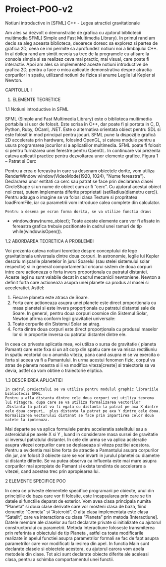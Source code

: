 # Proiect-POO-v2
Notiuni introductive in [SFML] C++  - Legea atractiei gravitationale

	
Am ales sa dezvolt o demonstratie de grafica cu ajutorul bibliotecii multimedia SFML( Simple and Fast Multimedia Library).
 In primul rand am decis sa aleg aceasta biblioteca, deoarece doresc sa explorez si partea de grafica 2D, ceea ce imi permite sa aprofundez notiuni noi a limbajului C++. In al doilea rand am simtit nevoia sa trec de la programele cu afisare la consola simpla si sa realizez ceva mai practic, mai visual, care poate fi interactiv. Apoi am ales sa implementez aceste notiuni introductive de grafica 2D, pentru a face o mica aplicatie demonstrativa despre atractia corpurilor in spatiu, utilizand notiuni de fizica  si anume Legile lui Kepler si Newton.

 
CAPITOLUL I
1.	ELEMENTE  TEORETICE

1.1 Notiuni introductive in SFML
	
SFML (Simple and Fast Multimedia Library) este o biblioteca multimedia portabila si usor de folosit. Este scrisa în C++, dar poate fi și portata in C, D, Python, Ruby, OCaml, .NET. Este o alternativa orientata obiect pentru SDL si este folosit în mod principal pentru jocuri.
SFML pune la dispoziție grafică 2D accelerata prin hardware, folosind OpenGL, si cateva module pentru a usura programarea jocurilor si a aplicatiilor multimedia. SFML poate fi folosit si pentru furnizarea unei ferestre pentru OpenGL.
In continuare voi prezenta cateva aplicatii practice pentru dezvoltarea unor elemente grafice.
				Figura 1 – Patrat si Cerc

 

Pentru a crea o fereastra in care sa desenam obiectele dorite, vom utiliza  RenderWindow window(VideoMode(1920, 1024), "Nume fereastra"). Declararea unor entitati ca cerc sau patrat se face prin declararea clasei CircleShape si un nume de obiect cum ar fi “cerc”. Cu ajutorul acestui obiect noi creat, putem implementa diferite proprietati (setRadius(diametru cerc)).
Pentru adauga o imagine se va folosi clasa Texture si propritatea loadFromFile, iar ca parametrii vom introduce calea complete din calculator.

 

	Pentru a desena pe ecran forma dorita, se va utilize functia draw:
-	window.draw(nume_obiect);
 	Toate aceste elemente care vor fi afisate in fereastra grafica trebuie pozitionate in cadrul unei ramuri de tip while(window.isOpen()).


1.2  ABORDAREA TEORETICA A PROBLEMEI

   Voi prezenta cateva notiuni teoretice despre conceptului de lege gravitationala universala dintre doua corpuri. In astronomie, legile lui Kepler descriu mișcarile planetelor în jurul Soarelui (sau stelei sistemului solar respectiv) si in general comportamentul oricarui sistem de doua corpuri intre care actioneaza o forta invers proporționala cu patratul distantei. Aceste legi nu sunt valabile decat în cadrul mecanicii newtoniene. Newton a definit forta care actioneaza asupra unei planete ca produs al masei si acceleratiei. Astfel: 
1.	Fiecare planeta este atrasa de Soare.
2.	Forta care actioneaza asupra unei planete este direct proporționala cu masa planetei si este invers proporționala cu patratul distantei sale de Soare.
In general, pentru doua corpuri cosmice din Sistemul Solar, Newton afirma conform legii gravitatiei universale:
1.	Toate corpurile din Sistemul Solar se atrag.
2.	Forta dintre doua corpuri este direct proporționala cu produsul maselor lor si in proportie inversa cu patratul distantei dintre ele.
 
In ceea ce priveste aplicatia mea, voi utiliza o sursa de gravitatie ( planeta Pamant) care este fixa si un alt corp din spatiu care se va misca rectiliuniu in spatiu vectorial cu o anumita viteza, pana cand asupra ei se va exercita o forta si aceea va fi a Pamantului. In urma acestui fenomen fizic, corpul va atras de planeta noastra si ii va modifica viteza[creste] si traiectoria sa va devia, astfel ca vom obtine o traiectorie eliptica.


1.3 DESCRIEREA APLICATIEI

	
	In cadrul proiectului se va utiliza pentru modulul graphic librariile bibliotecii SFML. 
	Pentru a afla distanta dintre cele doua corpuri voi utiliza teorema lui Pitagora, dupa care se va utiliza formalizarea vectorilor .Distanta la patrat va fi egala cu distanta la patrat pe axa X dintre cele doua corpuri,  plus distanta la patrat pe axa Y dintre cele doua. Normalizarea vectorului distanat se face prin impartirea celor doua catete la ipotenuza. 

Mai departe se va aplica formulele pentru acceleratia satelitului sau a asteroidului pe axele X si Y , luand in considerare masa sursei de gravitatie si inversul patratului distantei. In cele din urma se va aplica accleratie asupra vitezei corpurilor care se deplaseaza si viteza pozitiei acestora.
	Pentru a evidentia mai bine forta de atractie a Pamantului asupra corpurilor din jur, am folosit 3 obiecte care se vor invarti in jurulul planetei cu diametre si distante diferite. Se va putea observa ca influenta este mai mare asupra corpurilor mai apropiate de Pamant si exista tendinta de accelerare a vitezei, cand acestea trec prin apropiearea lui.


2  ELEMENTE SPECIFICE POO 

In ceea ce priveste elementele specifice programarii pe obiecte, unul din principiile  de baza care vor fi folosite, este Incapsularea prin care se tin datele si functiile deparat de exterior. Vom avea clasa principala numita “Planeta” si doua clase derivate care vor mosteni clasa de baza, fiind denumite “Cometa” si “Asteroid”. O alta clasa implementata este clasa “Satelit”, care va interactiona cu clasa “Planeta” prin metoda [Interactiune]. Datele membre ale claselor au fost declarate private si initializate cu ajutorul constructorului cu parametrii. 
Metoda Interactiune foloseste transmiterea prin referinta a obiectului de tip Planeta , astfel ca toate modificarile realizate în apelul functiei asupra parametrilor formali se fac de fapt asupra parametrilor care vor modificati la iesirea din apel. In functia Main sunt declarate clasele si obiectele acestora, cu ajutorul carora vom apela metodele din clase. Tot aici sunt declarate obiecte diferite ale aceleasi clasa, pentru a schimba comportamentul unei functii.
	  
 


 
